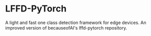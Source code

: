 # LFFD-PyTorch
A light and fast one class detection framework for edge devices. An improved version of becauseofAI's lffd-pytorch repository.
